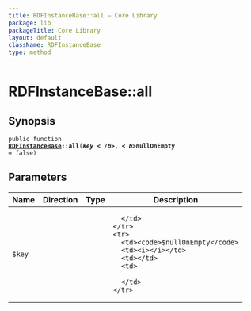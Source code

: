 ```yaml
---
title: RDFInstanceBase::all — Core Library
package: lib
packageTitle: Core Library
layout: default
className: RDFInstanceBase
type: method
---
```


# RDFInstanceBase::all

## Synopsis

<code>public function <b><a href="RDFInstanceBase">RDFInstanceBase</a>::all</b>(<b>$key</b>, <b>$nullOnEmpty</b> = false)</code>

## Parameters

<table>
  <thead>
    <tr>
      <th>Name</th>
      <th>Direction</th>
      <th>Type</th>
      <th>Description</th>
    </tr>
  </thead>
  <tbody>
    <tr>
      <td><code>$key</code>
      <td><i></i></td>
      <td></td>
      <td>

      </td>
    </tr>
    <tr>
      <td><code>$nullOnEmpty</code>
      <td><i></i></td>
      <td></td>
      <td>

      </td>
    </tr>
  </tbody>
</table>

